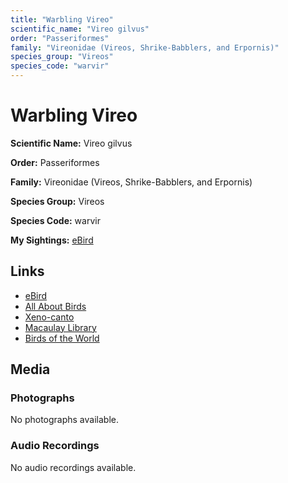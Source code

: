 ```yaml
---
title: "Warbling Vireo"
scientific_name: "Vireo gilvus"
order: "Passeriformes"
family: "Vireonidae (Vireos, Shrike-Babblers, and Erpornis)"
species_group: "Vireos"
species_code: "warvir"
---
```


# Warbling Vireo

**Scientific Name:** Vireo gilvus

**Order:** Passeriformes

**Family:** Vireonidae (Vireos, Shrike-Babblers, and Erpornis)

**Species Group:** Vireos

**Species Code:** warvir

**My Sightings:** [eBird](https://ebird.org/lifelist?r=world&time=life&spp=warvir)

## Links
* [eBird](https://ebird.org/species/warvir) 
* [All About Birds](https://www.allaboutbirds.org/guide/warvir) 
* [Xeno-canto](https://www.xeno-canto.org/species/vireo-gilvus) 
* [Macaulay Library](https://search.macaulaylibrary.org/catalog?taxonCode=warvir&sort=rating_rank_desc)
* [Birds of the World](https://birdsoftheworld.org/bow/species/warvir)

## Media
### Photographs
No photographs available.

### Audio Recordings
No audio recordings available.
